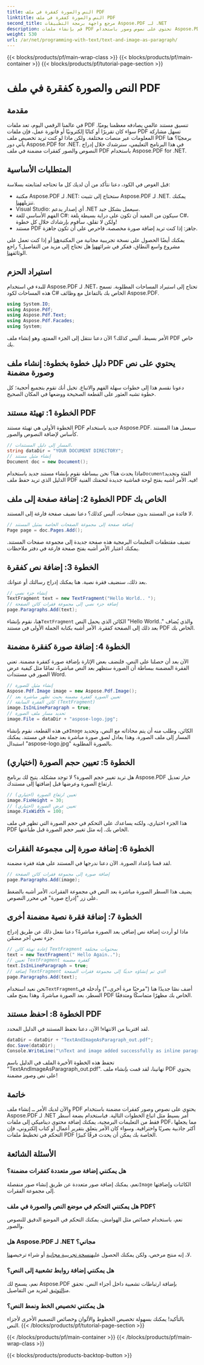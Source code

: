 ```yaml
---
title: النص والصورة كفقرة في ملف PDF
linktitle: النص والصورة كفقرة في ملف PDF
second_title: مرجع واجهة برمجة التطبيقات Aspose.PDF لـ .NET
description: قم بإنشاء ملفات PDF تحتوي على نصوص وصور باستخدام Aspose.PDF for .NET. تعرف على كيفية إضافة نصوص وصور مضمنة خطوة بخطوة.
weight: 530
url: /ar/net/programming-with-text/text-and-image-as-paragraph/
---
```


{{< blocks/products/pf/main-wrap-class >}}
{{< blocks/products/pf/main-container >}}
{{< blocks/products/pf/tutorial-page-section >}}

# النص والصورة كفقرة في ملف PDF

## مقدمة

في عالمنا الرقمي اليوم، تعد ملفات PDF تنسيق مستند عالمي يصادفه معظمنا يوميًا. سواء كان تقريرًا أو كتابًا إلكترونيًا أو فاتورة عمل، فإن ملفات PDF تسهل مشاركة المعلومات عبر منصات مختلفة. ولكن ماذا لو كنت تريد تخصيص ملف PDF برمجيًا؟ هنا يأتي دور Aspose.PDF for .NET. في هذا البرنامج التعليمي، سنرشدك خلال إدراج النصوص والصور كفقرات مضمنة في ملف PDF باستخدام Aspose.PDF for .NET.

## المتطلبات الأساسية

قبل الغوص في الكود، دعنا نتأكد من أن لديك كل ما تحتاجه لمتابعته بسلاسة:

-  مكتبة Aspose.PDF لـ .NET: ستحتاج إلى تثبيت Aspose.PDF لـ .NET. يمكنك تنزيله[هنا](https://releases.aspose.com/pdf/net/).
- Visual Studio: أي إصدار يدعم .NET سيعمل بشكل جيد.
- الفهم الأساسي للغة C#: سيكون من المفيد أن تكون على دراية بسيطة بلغة C#، ولكن لا تقلق، سأقوم بإرشادك خلال كل خطوة!
- مستند PDF جاهز: إذا كنت تريد إضافة صورة مخصصة، فاحرص على أن تكون جاهزة.

 يمكنك أيضًا الحصول على نسخة تجريبية مجانية من المكتبة[هنا](https://releases.aspose.com/) أو إذا كنت تعمل على مشروع واسع النطاق، ففكر في شرائه[هنا](https://purchase.aspose.com/buy) هل تحتاج إلى مزيد من التفاصيل؟ راجع الوثائق[هنا](https://reference.aspose.com/pdf/net/).

## استيراد الحزم

للبدء في استخدام Aspose.PDF لـ .NET، تحتاج إلى استيراد المساحات المطلوبة. تسمح هذه المساحات لكود C# الخاص بك بالتفاعل مع وظائف Aspose.PDF.

```csharp
using System.IO;
using Aspose.Pdf;
using Aspose.Pdf.Text;
using Aspose.Pdf.Facades;
using System;
```

الأمر بسيط، أليس كذلك؟ الآن دعنا ننتقل إلى الجزء الممتع، وهو إنشاء ملف PDF خاص بك.

## دليل خطوة بخطوة: إنشاء ملف PDF يحتوي على نص وصورة مضمنة

دعونا نقسم هذا إلى خطوات سهلة الفهم والاتباع. تخيل أنك تقوم بتجميع أحجية؛ كل خطوة تشبه العثور على القطعة الصحيحة ووضعها في المكان الصحيح.

## الخطوة 1: تهيئة مستند PDF

الخطوة الأولى هي تهيئة مستند PDF جديد باستخدام Aspose.PDF. سيعمل هذا المستند كأساس لإضافة النصوص والصور.

```csharp
// المسار إلى دليل المستندات.
string dataDir = "YOUR DOCUMENT DIRECTORY";
// إنشاء مثيل مستند
Document doc = new Document();
```

 ماذا يحدث هنا؟ نحن ببساطة نقوم بإنشاء مستند جديد باستخدام`Document`الفئة وتحديد الدليل الذي تريد حفظ ملف PDF فيه. الأمر أشبه بفتح لوحة قماشية جديدة لتحفتك الفنية!

## الخطوة 2: إضافة صفحة إلى ملف PDF الخاص بك

لا فائدة من المستند بدون صفحات، أليس كذلك؟ دعنا نضيف صفحة فارغة إلى المستند.

```csharp
// إضافة صفحة إلى مجموعة الصفحات الخاصة بمثيل المستند
Page page = doc.Pages.Add();
```

تضيف مقتطفات التعليمات البرمجية هذه صفحة جديدة إلى مجموعة صفحات المستند. يمكنك اعتبار الأمر أشبه بفتح صفحة فارغة في دفتر ملاحظات.

## الخطوة 3: إضافة نص كفقرة

بعد ذلك، سنضيف فقرة نصية. هنا يمكنك إدراج رسالتك أو عنوانك.

```csharp
// إنشاء جزء نصي
TextFragment text = new TextFragment("Hello World.. ");
// إضافة جزء نصي إلى مجموعة فقرات كائن الصفحة
page.Paragraphs.Add(text);
```

 هنا، نقوم بإنشاء`TextFragment` الكائن الذي يحمل النص "Hello World.." والذي يُضاف بعد ذلك إلى الصفحة كفقرة. الأمر أشبه بكتابة الجملة الأولى في مستند PDF الخاص بك.

## الخطوة 4: إضافة صورة كفقرة مضمنة

الآن بعد أن حصلنا على النص، فلنضف بعض الإثارة بإضافة صورة كفقرة مضمنة. تعني الفقرة المضمنة ببساطة أن الصورة ستظهر بعد النص مباشرةً، تمامًا مثل كيفية عرض الصور في مستندات Word.

```csharp
// إنشاء مثيل للصورة
Aspose.Pdf.Image image = new Aspose.Pdf.Image();
// تعيين الصورة كفقرة مضمنة بحيث تظهر مباشرة بعد
// كائن الفقرة السابقة (TextFragment)
image.IsInLineParagraph = true;
// تحديد مسار ملف الصورة
image.File = dataDir + "aspose-logo.jpg";
```

 في هذه القطعة، نقوم بإنشاء`Image` الكائن، وطلب منه أن يتم محاذاته مع النص، وتحديد المسار إلى ملف الصورة. وهذا يعادل لصق صورة مباشرة بعد جملة في مستند. يمكنك استبدال "aspose-logo.jpg" بالصورة المطلوبة.

## الخطوة 5: تعيين حجم الصورة (اختياري)

هل تريد تغيير حجم الصورة؟ لا توجد مشكلة. يتيح لك برنامج Aspose.PDF خيار تعديل ارتفاع الصورة وعرضها قبل إضافتها إلى مستندك.

```csharp
// تعيين ارتفاع الصورة (اختياري)
image.FixHeight = 30;
// تعيين عرض الصورة (اختياري)
image.FixWidth = 100;
```

هذا الجزء اختياري، ولكنه يساعدك على التحكم في حجم الصورة التي تظهر في ملف PDF الخاص بك. إنه مثل تغيير حجم الصورة قبل طباعتها.

## الخطوة 6: إضافة صورة إلى مجموعة الفقرات

لقد قمنا بإعداد الصورة. الآن دعنا ندرجها في المستند على هيئة فقرة مضمنة.

```csharp
// إضافة صورة إلى مجموعة فقرات كائن الصفحة
page.Paragraphs.Add(image);
```

يضيف هذا السطر الصورة مباشرة بعد النص في مجموعة الفقرات. الأمر أشبه بالضغط على زر "إدراج صورة" في محرر النصوص.

## الخطوة 7: إضافة فقرة نصية مضمنة أخرى

ماذا لو أردت إضافة نص إضافي بعد الصورة مباشرةً؟ دعنا نفعل ذلك عن طريق إدراج جزء نصي آخر مضمّن.

```csharp
// إعادة تهيئة كائن TextFragment بمحتويات مختلفة
text = new TextFragment(" Hello Again..");
// تعيين TextFragment كفقرة مضمنة
text.IsInLineParagraph = true;
// إضافة TextFragment الذي تم إنشاؤه حديثًا إلى مجموعة فقرات الصفحة
page.Paragraphs.Add(text);
```

 نحن نعيد استخدام`TextFragment`أضف نصًا جديدًا هنا ("مرحبًا مرة أخرى..") وأدخله في السطر، بعد الصورة مباشرةً. وهذا يمنح ملف PDF الخاص بك مظهرًا متماسكًا ومتدفقًا.

## الخطوة 8: احفظ مستند PDF

لقد اقتربنا من الانتهاء! الآن، دعنا نحفظ المستند في الدليل المحدد.

```csharp
dataDir = dataDir + "TextAndImageAsParagraph_out.pdf";
doc.Save(dataDir);
Console.WriteLine("\nText and image added successfully as inline paragraphs.\nFile saved at " + dataDir);
```

تحفظ هذه الخطوة الأخيرة الملف في الدليل باسم "TextAndImageAsParagraph_out.pdf". تهانينا، لقد قمت بإنشاء ملف PDF يحتوي على نص وصور مضمنة!

## خاتمة

والآن لديك الأمر ــ إنشاء ملف PDF يحتوي على نصوص وصور كفقرات مضمنة باستخدام Aspose.PDF لـ .NET أمر بسيط مثل اتباع الخطوات التالية. فباستخدام بضعة أسطر فقط من التعليمات البرمجية، يمكنك إضافة محتوى ديناميكي إلى ملفات PDF، مما يجعلها أكثر جاذبية بصريًا واحترافية. وسواء كان الأمر يتعلق بتقرير أعمال أو كتاب إلكتروني، فإن التحكم في تخطيط ملفات PDF الخاصة بك يمكن أن يحدث فرقًا كبيرًا.

## الأسئلة الشائعة

### هل يمكنني إضافة صور متعددة كفقرات مضمنة؟  
 نعم، يمكنك إضافة صور متعددة عن طريق إنشاء صور منفصلة`Image` الكائنات وإضافتها إلى مجموعة الفقرات.

### هل يمكنني التحكم في موضع النص والصورة في ملف PDF؟  
نعم، باستخدام خصائص مثل الهوامش، يمكنك التحكم في الموضع الدقيق للنصوص والصور.

### هل Aspose.PDF لـ .NET مجاني؟  
 لا، إنه منتج مرخص، ولكن يمكنك الحصول عليه[نسخة تجريبية مجانية](https://releases.aspose.com/) أو شراء ترخيص[هنا](https://purchase.aspose.com/buy).

### هل يمكنني إضافة روابط تشعبية إلى النص؟  
 نعم، يسمح لك Aspose.PDF بإضافة ارتباطات تشعبية داخل أجزاء النص. تحقق من[التوثيق](https://reference.aspose.com/pdf/net/) لمزيد من التفاصيل.

### هل يمكنني تخصيص الخط ونمط النص؟  
بالتأكيد! يمكنك بسهولة تخصيص الخطوط والألوان وخصائص التصميم الأخرى لأجزاء النص.
{{< /blocks/products/pf/tutorial-page-section >}}

{{< /blocks/products/pf/main-container >}}
{{< /blocks/products/pf/main-wrap-class >}}

{{< blocks/products/products-backtop-button >}}
